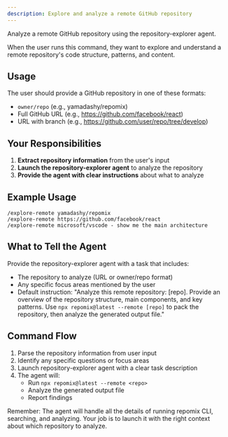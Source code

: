 ```yaml
---
description: Explore and analyze a remote GitHub repository
---
```


Analyze a remote GitHub repository using the repository-explorer agent.

When the user runs this command, they want to explore and understand a remote repository's code structure, patterns, and content.

## Usage

The user should provide a GitHub repository in one of these formats:
- `owner/repo` (e.g., yamadashy/repomix)
- Full GitHub URL (e.g., https://github.com/facebook/react)
- URL with branch (e.g., https://github.com/user/repo/tree/develop)

## Your Responsibilities

1. **Extract repository information** from the user's input
2. **Launch the repository-explorer agent** to analyze the repository
3. **Provide the agent with clear instructions** about what to analyze

## Example Usage

```
/explore-remote yamadashy/repomix
/explore-remote https://github.com/facebook/react
/explore-remote microsoft/vscode - show me the main architecture
```

## What to Tell the Agent

Provide the repository-explorer agent with a task that includes:
- The repository to analyze (URL or owner/repo format)
- Any specific focus areas mentioned by the user
- Default instruction: "Analyze this remote repository: [repo]. Provide an overview of the repository structure, main components, and key patterns. Use `npx repomix@latest --remote [repo]` to pack the repository, then analyze the generated output file."

## Command Flow

1. Parse the repository information from user input
2. Identify any specific questions or focus areas
3. Launch repository-explorer agent with a clear task description
4. The agent will:
   - Run `npx repomix@latest --remote <repo>`
   - Analyze the generated output file
   - Report findings

Remember: The agent will handle all the details of running repomix CLI, searching, and analyzing. Your job is to launch it with the right context about which repository to analyze.
